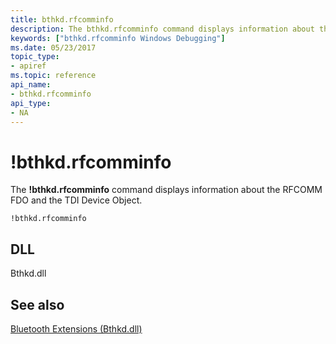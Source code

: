 ```yaml
---
title: bthkd.rfcomminfo
description: The bthkd.rfcomminfo command displays information about the RFCOMM FDO and the TDI Device Object.
keywords: ["bthkd.rfcomminfo Windows Debugging"]
ms.date: 05/23/2017
topic_type:
- apiref
ms.topic: reference
api_name:
- bthkd.rfcomminfo
api_type:
- NA
---
```


# !bthkd.rfcomminfo


The **!bthkd.rfcomminfo** command displays information about the RFCOMM FDO and the TDI Device Object.

```dbgsyntax
!bthkd.rfcomminfo
```

## <span id="DLL"></span><span id="dll"></span>DLL


Bthkd.dll

## <span id="see_also"></span>See also


[Bluetooth Extensions (Bthkd.dll)](bluetooh-extensions--bthkd-dll-.md)

 

 






